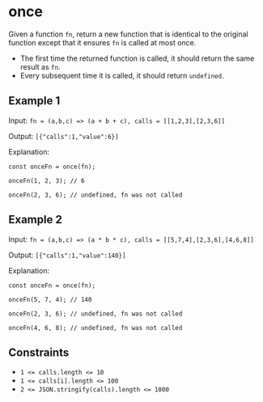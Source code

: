 # once

Given a function `fn`, return a new function that is identical to the original function except that it ensures `fn` is called at most once.

- The first time the returned function is called, it should return the same result as `fn`.
- Every subsequent time it is called, it should return `undefined`.

## Example 1

Input: `fn = (a,b,c) => (a + b + c), calls = [[1,2,3],[2,3,6]]`

Output: `[{"calls":1,"value":6}]`

Explanation:

`const onceFn = once(fn);`

`onceFn(1, 2, 3); // 6`

`onceFn(2, 3, 6); // undefined, fn was not called`

## Example 2

Input: `fn = (a,b,c) => (a * b * c), calls = [[5,7,4],[2,3,6],[4,6,8]]`

Output: `[{"calls":1,"value":140}]`

Explanation:

`const onceFn = once(fn);`

`onceFn(5, 7, 4); // 140`

`onceFn(2, 3, 6); // undefined, fn was not called`

`onceFn(4, 6, 8); // undefined, fn was not called`

## Constraints

- `1 <= calls.length <= 10`
- `1 <= calls[i].length <= 100`
- `2 <= JSON.stringify(calls).length <= 1000`

